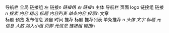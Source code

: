导航栏 全局
    链接组 左
        链接*n
    链接组 右
        链接*n
主体
    导航栏  页面
        logo 
        链接组
            链接*n
        搜索
    内容
        精选
            标题
            内容列表
                单条内容
                    投票*n
                    文章    
                        标题
                        预览
                        发布信息
                            源自
                            时间
        推荐
            标题
            推荐列表
                单条推荐 *n
                    头像
                    文字
                        标题
                        元信息
                            人数
                            加入小组
页脚
    元信息
    链接组
        链接*n